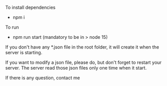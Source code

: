 To install dependencies
* npm i

To run
* npm run start (mandatory to be in > node 15)

If you don't have any *.json file in the root folder, it will create it when the server is starting.

If you want to modify a json file, please do, but don't forget to restart your server. The server read those json files only one time when it start. 

If there is any question, contact me
